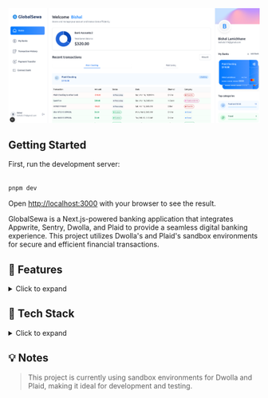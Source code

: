 <img src = "https://github.com/Bishal75bct029/GlobalSewa/blob/main/public/icons/authBg.png">

## Getting Started

First, run the development server:

```bash

pnpm dev

```

Open [http://localhost:3000](http://localhost:3000) with your browser to see the result.

GlobalSewa is a Next.js-powered banking application that integrates Appwrite, Sentry, Dwolla, and Plaid to provide a seamless digital banking experience. This project utilizes Dwolla's and Plaid's sandbox environments for secure and efficient financial transactions.

## 🔹 Features

<details>
  <summary>Click to expand</summary>

- **User Authentication & Management** (via Appwrite)
- **Bank Account Linking & Verification** (via Plaid)
- **Seamless Money Transfers** (via Dwolla)
- **Transaction History & Insights**
- **Error Monitoring & Logging** (via Sentry)
- **Secure & Scalable Next.js Architecture**

</details>

## 🚀 Tech Stack

<details>
  <summary>Click to expand</summary>

- **Frontend:** Next.js, Tailwind CSS
- **Backend:** Appwrite, Dwolla API, Plaid API
- **Monitoring:** Sentry
- **Authentication & Data Handling:** Appwrite

</details>

## 💡 Notes

> This project is currently using sandbox environments for Dwolla and Plaid, making it ideal for development and testing.
